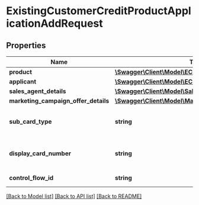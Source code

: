 # ExistingCustomerCreditProductApplicationAddRequest

## Properties
Name | Type | Description | Notes
------------ | ------------- | ------------- | -------------
**product** | [**\Swagger\Client\Model\ECMProduct**](ECMProduct.md) |  | [optional] 
**applicant** | [**\Swagger\Client\Model\ECMApplicant**](ECMApplicant.md) |  | [optional] 
**sales_agent_details** | [**\Swagger\Client\Model\SalesAgentDetails**](SalesAgentDetails.md) |  | [optional] 
**marketing_campaign_offer_details** | [**\Swagger\Client\Model\MarketingCampaignOfferDetails**](MarketingCampaignOfferDetails.md) |  | [optional] 
**sub_card_type** | **string** | Type of existing card of customer. | [optional] 
**display_card_number** | **string** | Last 4 digits of card number | [optional] 
**control_flow_id** | **string** | Control Flow Id | 

[[Back to Model list]](../../README.md#documentation-for-models) [[Back to API list]](../../README.md#documentation-for-api-endpoints) [[Back to README]](../../README.md)

